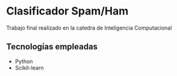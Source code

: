# Clasificador Spam/Ham
Trabajo final realizado en la catedra de Inteligencia Computacional
## Tecnologías empleadas
* Python
* Scikit-learn
